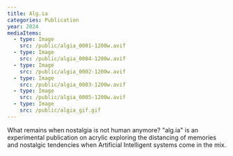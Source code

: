 ```yaml
---
title: Alg.ia
categories: Publication
year: 2024
mediaItems:
  - type: Image
    src: /public/algia_0001-1200w.avif
  - type: Image
    src: /public/algia_0004-1200w.avif
  - type: Image
    src: /public/algia_0002-1200w.avif
  - type: Image
    src: /public/algia_0003-1200w.avif
  - type: Image
    src: /public/algia_0005-1200w.avif
  - type: Image
    src: /public/algia_gif.gif
---
```

What remains when nostalgia is not human anymore? "alg.ia" is an experimental publication on acrylic exploring the distancing of memories and nostalgic tendencies when Artificial Intelligent systems come in the mix.